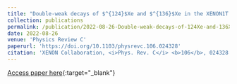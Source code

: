 ```yaml
---
title: "Double-weak decays of $^{124}$Xe and $^{136}$Xe in the XENON1T and XENONnT experiments"
collection: publications
permalink: /publication/2022-08-26-Double-weak-decays-of-124Xe-and-136Xe-in-the-XENON1T-and-XENONnT-experiments
date: 2022-08-26
venue: 'Physics Review C'
paperurl: 'https://doi.org/10.1103/physrevc.106.024328'
citation: 'XENON Collaboration, <i>Phys. Rev. C</i> <b>106</b>, 024328 (2022)'
---
```

[Access paper here](https://doi.org/10.1103/physrevc.106.024328){:target="_blank"}